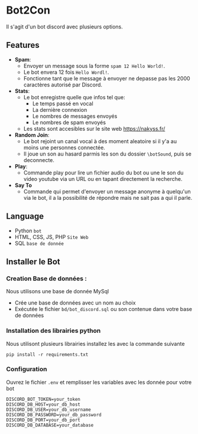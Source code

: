 # **Bot2Con**

Il s'agit d'un bot discord avec plusieurs options.

## Features
- **Spam**:
  - Envoyer un message sous la forme `spam 12 Hello World!`.
  - Le bot envera 12 fois `Hello Wordl!`.
  - Fonctionne tant que le message à envoyer ne depasse pas les 2000 caractères autorisé par Discord.
- **Stats**:
  -  Le bot enregistre quelle que infos tel que:
     - Le temps passé en vocal
     - La dernière connexion
     - Le nombres de messages envoyés
     - Le nombres de spam envoyés
  - Les stats sont accesibles sur le site web https://nakyss.fr/
- **Random Join**:
  - Le bot rejoint un canal vocal à des moment aleatoire si il y'a au moins une personnes connectée.
  - Il joue un son au hasard parmis les son du dossier `\botSound`, puis se deconnecte.
- **Play**:
  - Commande play pour lire un fichier audio du bot ou une le son du video youtube via un URL ou en tapant directement la recherche.
- **Say To**
  - Commande qui permet d'envoyer un message anonyme à quelqu'un via le bot, il a la possibilité de répondre mais ne sait pas a qui il parle.

## Language
- Python `bot`
- HTML, CSS, JS, PHP `Site Web`
- SQL `base de donnée`

## Installer le Bot

### Creation Base de données :
Nous utilisons une base de donnée MySql   

 - Crée une base de données avec un nom au choix
 - Exécutée le fichier `bd/bot_discord.sql` ou son contenue dans votre base de données



### Installation des librairies python
Nous utilisont plusieurs librairies installez les avec la commande suivante  
```
pip install -r requirements.txt
````

### Configuration
Ouvrez le fichier `.env` et remplisser les variables avec les donnée pour votre bot

```
DISCORD_BOT_TOKEN=your_token
DISCORD_DB_HOST=your_db_host
DISCORD_DB_USER=your_db_username
DISCORD_DB_PASSWORD=your_db_password
DISCORD_DB_PORT=your_db_port
DISCORD_DB_DATABASE=your_database
```
